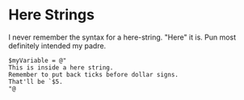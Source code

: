 # Here Strings

I never remember the syntax for a here-string. "Here" it is. Pun most definitely intended my padre.

    $myVariable = @"
    This is inside a here string.
    Remember to put back ticks before dollar signs.
    That'll be `$5.
    "@
    